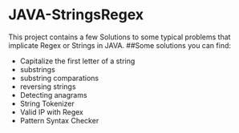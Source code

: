 # JAVA-StringsRegex
This project contains a few Solutions to some typical problems that implicate Regex or Strings in JAVA.
##Some solutions you can find:
* Capitalize the first letter of a string
* substrings
* substring comparations
* reversing strings
* Detecting anagrams
* String Tokenizer
* Valid IP with Regex
* Pattern Syntax Checker
